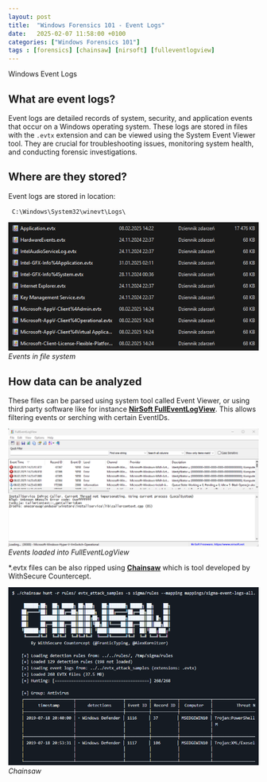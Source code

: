 ```yaml
---
layout: post
title:  "Windows Forensics 101 - Event Logs"
date:   2025-02-07 11:58:00 +0100
categories: ["Windows Forensics 101"]
tags : [forensics] [chainsaw] [nirsoft] [fulleventlogview]
---
```


Windows Event Logs 

## What are event logs? 

Event logs are detailed records of system, security, and application events that occur on a Windows operating system. These logs are stored in files with the `.evtx` extension and can be viewed using the System Event Viewer tool. They are crucial for troubleshooting issues, monitoring system health, and conducting forensic investigations.

## Where are they stored? 

Event logs are stored in location: 

```text
 C:\Windows\System32\winevt\Logs\ 
```

![img-description](/assets/img/windows-evtx_logs.png)
_Events in file system_


## How data can be analyzed

These files can be parsed using system tool called Event Viewer, or using third party software like for instance [**NirSoft FullEventLogView**][nfulleventlogview]. 
This allows filtering events or serching with certain EventIDs.

![img-description](/assets/img/forensics-windows_eventlogs.png)
_Events loaded into FullEventLogView_

*.evtx files can be also ripped using [**Chainsaw**][chainsaw_link] which is tool developed by WithSecure Countercept.

![img-description](/assets/img/events-chainsaw.png)
_Chainsaw_


[chainsaw_link]:<https://github.com/WithSecureLabs/chainsaw>
[nfulleventlogview]: <https://www.nirsoft.net/utils/full_event_log_view.html>